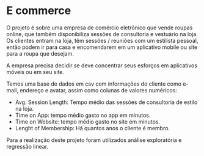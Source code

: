 # E commerce
O projeto é sobre uma empresa de comércio eletrônico que vende roupas online, que também disponibiliza sessões de consultoria e vestuário na loja. Os clientes entram na loja, têm sessões / reuniões com um estilista pessoal, então podem ir para casa e encomendarem em um aplicativo mobile ou site para a roupa que desejam.

A empresa precisa decidir se deve concentrar seus esforços em aplicativos móveis ou em seu site.

Temos uma base de dados em csv com informações do cliente como e-mail, endereço e avatar, assim como colunas de valores numéricos:
* Avg. Session Length: Tempo médio das sessões de consultoria de estilo na loja.
* Time on App: tempo médio gasto no app em minutos.
* Time on Website: tempo médio gasto no site em minutos.
* Lenght of Membership: Há quantos anos o cliente é membro.

Para a realização deste projeto foram utilizados análise exploratória e regressão linear. 
  
